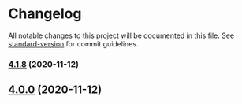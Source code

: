 # Changelog

All notable changes to this project will be documented in this file. See [standard-version](https://github.com/conventional-changelog/standard-version) for commit guidelines.

### [4.1.8](https://github.com/kukhariev/node-uploadx/compare/v4.1.7...v4.1.8) (2020-11-12)

## [4.0.0](https://github.com/kukhariev/node-uploadx/compare/v4.1.7...v4.0.0) (2020-11-12)
